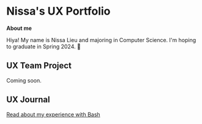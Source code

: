 # Nissa's UX Portfolio

__About me__

Hiya! My name is Nissa Lieu and majoring in Computer Science. I'm hoping to graduate in Spring 2024. 🤞

## UX Team Project

Coming soon.

## UX Journal

[Read about my experience with Bash](j01/)
